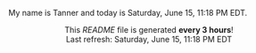 My name is Tanner and today is Saturday, June 15, 11:18 PM EDT.

<p align="center">This <i>README</i> file is generated <b>every 3 hours</b>!</br>Last refresh: Saturday, June 15, 11:18 PM EDT<br /></p>
